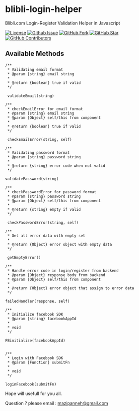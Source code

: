 # blibli-login-helper
Blibli.com Login-Register Validation Helper in Javascript

[![License](https://img.shields.io/github/license/mazipan/blibli-login-helper.svg?maxAge=3600)](https://github.com/mazipan/blibli-login-helper) 
[![Github Issue](https://img.shields.io/github/issues/mazipan/blibli-login-helper.svg?maxAge=3600)](https://github.com/mazipan/blibli-login-helper/issues) 
[![GitHub Fork](https://img.shields.io/github/forks/mazipan/blibli-login-helper.svg?maxAge=3600)](https://github.com/mazipan/blibli-login-helper/network) 
[![GitHub Star](https://img.shields.io/github/stars/mazipan/blibli-login-helper.svg?maxAge=3600)](https://github.com/mazipan/blibli-login-helper/stargazers) 
[![GitHub Contributors](https://img.shields.io/github/contributors/mazipan/blibli-login-helper.svg?maxAge=3600)](https://github.com/mazipan/blibli-login-helper/network/members) 


## Available Methods

```
/**
 * Validating email format
 * @param {string} email string
 *
 * @return {boolean} true if valid
 */

 validateEmail(string)
```


```
/**
 * checkEmailError for email format
 * @param {string} email string
 * @param {Object} self/this from component
 *
 * @return {boolean} true if valid
 */

 checkEmailError(string, self)
```


```
/**
 * Validating password format
 * @param {string} password string
 *
 * @return {string} error code when not valid
 */

validatePassword(string) 
```


```
/**
 * checkPasswordError for password format
 * @param {string} password string
 * @param {Object} self/this from component
 *
 * @return {string} empty if valid
 */

 checkPasswordError(string, self)
```


```
/**
 * Get all error data with empty set
 *
 * @return {Object} error object with empty data
 */

 getEmptyError()
```


```
/**
 * Handle error code in login/register from backend
 * @param {Object} response body from backend
 * @param {Object} self/this from component
 *
 * @return {Object} error object that assign to error data
 */

failedHandler(response, self)
```


```
/**
 * Initialize facebook SDK
 * @param {string} facebookAppId
 *
 * void
 */

FBinitialize(facebookAppId)
```


```

/**
 * Login with Facebook SDK
 * @param {Function} submitFn
 *
 * void
 */

loginFacebook(submitFn)
```


Hope will usefull for you all.

Question ? please email : mazipanneh@gmail.com

